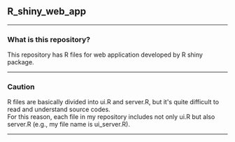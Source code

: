 ## R_shiny_web_app
---

### What is this repository?
This repository has R files for web application developed by R shiny package.  

---

### Caution
R files are basically divided into ui.R and server.R, but it's quite difficult to read and understand source codes.  
For this reason, each file in my repository includes not only ui.R but also server.R (e.g., my file name is ui_server.R).  

---
